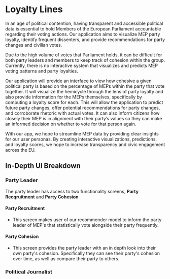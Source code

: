 # Loyalty Lines

In an age of political contention, having transparent and accessible political data is essential to hold Members of the European Parliament accountable regarding their voting actions. Our application aims to visualize MEP party loyalty, identify frequent dissenters, and provide recommendations for party changes and civilian votes.

Due to the high volume of votes that Parliament holds, it can be difficult for both party leaders and members to keep track of cohesion within the group. Currently, there is no interactive system that visualizes and predicts MEP voting patterns and party loyalties.

Our application will provide an interface to view how cohesive a given political party is based on the percentage of MEPs within the party that vote together. It will visualize the hemicycle through the lens of party loyalty and also provide information for the MEPs themselves, specifically by computing a loyalty score for each. This will allow the application to predict future party changes, offer potential recommendations for party changes, and corroborate rhetoric with actual votes. It can also inform citizens how closely their MEP is in alignment with their party’s values so they can make an informed decision on whether to vote for that person again.

With our app, we hope to streamline MEP data by providing clear insights for our user personas. By creating interactive visualizations, predictions, and loyalty scores, we hope to increase transparency and civic engagement across the EU.


## In-Depth UI Breakdown

### Party Leader

The party leader has access to two functionality screens, **Party Recqruitment** and **Party Cohesion** 

#### Party Recruitment
- This screen makes user of our recommender model to inform the party leader of MEP's that statistically vote alongside their party frequently. 

#### Party Cohesion
- This screen provides the party leader with an in depth look into their own party's cohesion. Specifically they can see their party's cohesion over time, as well as compare their party to others. 

### Political Journalist

